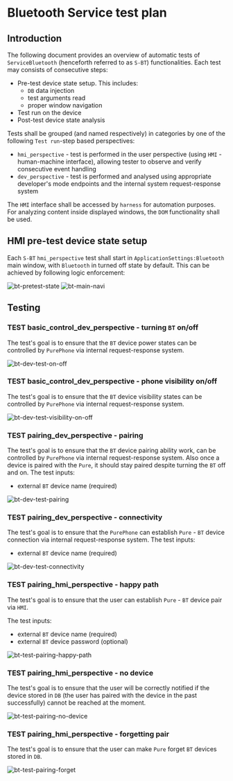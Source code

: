 # Bluetooth Service test plan

## Introduction 

The following document provides an overview of automatic tests of `ServiceBluetooth` (henceforth referred to as `S-BT`) functionalities.
Each test may consists of consecutive steps:
* Pre-test device state setup. This includes:
  * `DB` data injection
  * test arguments read
  * proper window navigation  
* Test run on the device
* Post-test device state analysis

Tests shall be grouped (and named respectively) in categories by one of the following `Test run`-step based perspectives:
*  `hmi_perspective` - test is performed in the user perspective (using `HMI` - human-machine interface), allowing tester to 
observe and verify consecutive event handling
* `dev_perspective` - test is performed and analysed using appropriate developer's mode endpoints and the internal system request-response system  

The `HMI` interface shall be accessed by `harness` for automation purposes. 
For analyzing content inside displayed windows, the `DOM` functionality shall be used.

## HMI pre-test device state setup

Each `S-BT` `hmi_perspective` test shall start in `ApplicationSettings:Bluetooth` main window, with `Bluetooth` in turned off state by default. 
This can be achieved by following logic enforcement:

![bt-pretest-state](./bluetooth-main-window-navigation.svg)
![bt-main-navi](./bluetooth-pretest-condition.svg)

## Testing

### TEST basic_control_dev_perspective - turning `BT` on/off

The test's goal is to ensure that the `BT` device power states can be controlled by `PurePhone` via internal request-response system.

![bt-dev-test-on-off](./bluetooth-dev-test-on-off.svg)

### TEST basic_control_dev_perspective - phone visibility on/off

The test's goal is to ensure that the `BT` device visibility states can be controlled by `PurePhone` via internal request-response system.

![bt-dev-test-visibility-on-off](./bluetooth-dev-test-visibility-on-off.svg)

### TEST pairing_dev_perspective - pairing

The test's goal is to ensure that the `BT` device pairing ability work, can be controlled by `PurePhone` via internal request-response system. 
Also once a device is paired with the `Pure`, it should stay paired despite turning the `BT` off and on.
The test inputs:
* external `BT` device name (required)

![bt-dev-test-pairing](./bluetooth-dev-test-connectivity.svg)

### TEST pairing_dev_perspective - connectivity

The test's goal is to ensure that the `PurePhone` can establish `Pure` - `BT` device connection via internal request-response system.
The test inputs:
* external `BT` device name (required)

![bt-dev-test-connectivity](./bluetooth-dev-test-connectivity.svg)

### TEST pairing_hmi_perspective - happy path 

The test's goal is to ensure that the user can establish `Pure` - `BT` device pair via `HMI`. 

The test inputs:
* external `BT` device name (required)
* external `BT` device password (optional)

![bt-test-pairing-happy-path](./bluetooth-test-pairing-happy-path.svg)

### TEST pairing_hmi_perspective - no device

The test's goal is to ensure that the user will be correctly notified if the device stored in `DB` 
(the user has paired with the device in the past successfully) cannot be reached at the moment.

![bt-test-pairing-no-device](./bluetooth-test-pairing-no-device.svg)

### TEST pairing_hmi_perspective - forgetting pair

The test's goal is to ensure that the user can make `Pure` forget `BT` devices stored in `DB`.

![bt-test-pairing-forget](./bluetooth-test-pairing-forget-pair.svg)

